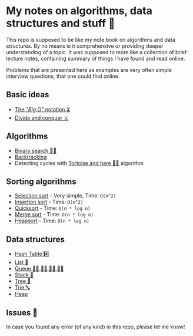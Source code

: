 # My notes on algorithms, data structures and stuff 🙈

This repo is supposed to be like my note book on algorithms and data structures. By no means is it
comprehensive or providing deeper understanding of a topic. It was supposed to more like a
collection of brief lecture notes, containing summary of things I have found and read online.

Problems that are presented here as examples are very often simple interview questions, that one
could find online.

## Basic ideas

- [The _"Big O"_ notation ⏳](./BigO.md)
- [Divide and conquer ⚔️](./DivideAndConquer.md)

## Algorithms

- [Binary search 🕵️‍♂️](./binary-search/README.md)
- [Backtracking](./backtracking/README.md)
- Detecting cycles with [Tortoise and hare 🐢🐇](./tortoise-and-hare/README.md) algorithm

## Sorting algorithms

- [Selection sort](./sorting/selection-sort/SelectionSort.md) - Very simple, Time: `O(n^2)`
- [Insertion sort](./sorting/insertion-sort/README.md) - Time: `O(n^2)`
- [Quicksort](./sorting/quicksort/README.md) - Time: `O(n * log n)`
- [Merge sort](./sorting/merge-sort/README.md) - Time: `O(n * log n)`
- [Heapsort](./sorting/heap-sort/README.md) - Time: `O(n * log n)`

## Data structures

- [Hash Table #️⃣](./data-structures/HashTable/README.md)
- [List 🔗](./data-structures/List/README.md)
- [Queue 🚶‍♂️ 🚶‍♂️ 🚶‍♂️ 🚶‍♂️](./data-structures/Queue/README.md)
- [Stack 🥞](./data-structures/Stack/README.md)
- [Tree 🌳](./data-structures/Tree/README.md)
- [Trie 🔤](./data-structures/Trie/README.md)
- [Heap](./data-structures/Heap/README.md)

## Issues 🤕

In case you found any error (of any kind) in this repo, please let me know!
